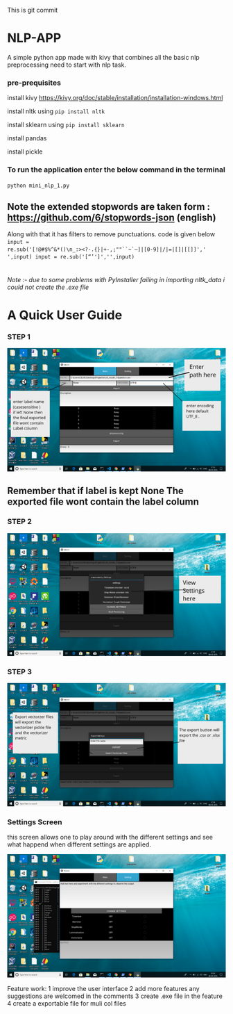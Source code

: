 This is git commit

# NLP-APP
A simple python app made with kivy that combines all the basic nlp preprocessing  need to start with nlp task.
### pre-prequisites
install kivy  https://kivy.org/doc/stable/installation/installation-windows.html

install nltk using <code>pip install nltk</code>

install sklearn using <code>pip install sklearn</code>

install pandas 

install pickle

### To run the application enter the below command in the terminal
<code>python mini_nlp_1.py
</code>

## Note the extended stopwords are taken form : https://github.com/6/stopwords-json (english)

Along with that it has filters to remove punctuations.
code is given below
<code>
        input =  re.sub('[!@#$%^&*()\n_:><?\-.{}|+-,;""``~`—]|[0-9]|/|=|\[\]|\[\[\]\]',' ',input)
        input = re.sub('[“’\']','',input)   
</code>



###### Note :- due to some problems  with  PyInstaller failing in importing  nltk_data i could not create the .exe file 

<h1>A Quick User Guide</h1> 

### STEP 1

![](file_1.png)

## Remember that if label is kept None The exported file wont contain the label column

### STEP 2

![](file_2.png)


### STEP 3

![](file_3.png)

### Settings Screen 
this screen allows one to play around with the different settings and see what happend when different settings are applied.

![](Screenshot%20(8).png)



Feature work:
1 improve the user interface 
2 add more features any suggestions are welcomed in the comments 
3 create .exe file in the feature 
4 create  a exportable file  for muli col files 
